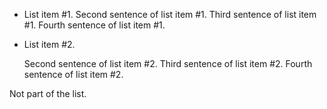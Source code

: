 + List item #1.
  Second sentence of list item #1.
Third sentence of list item #1.
Fourth sentence of list item #1.

+ List item #2.

  Second sentence of list item #2.
Third sentence of list item #2.
Fourth sentence of list item #2.

Not part of the list.

